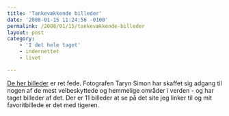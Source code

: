 ```yaml
---
title: 'Tankevækkende billeder'
date: '2008-01-15 11:24:56 -0100'
permalink: /2008/01/15/tankevækkende-billeder
layout: post
category:
    - 'I det hele taget'
    - indernettet
    - livet

---
```

[De her billeder](http://www.wired.com/culture/art/multimedia/2008/01/gallery_simon?slide=1&slideView=2) er ret fede. Fotografen Taryn Simon har skaffet sig adgang til nogen af de mest velbeskyttede og hemmelige områder i verden - og har taget billeder af det. Der er 11 billeder at se på det site jeg linker til og mit favoritbillede er det med tigeren. 
